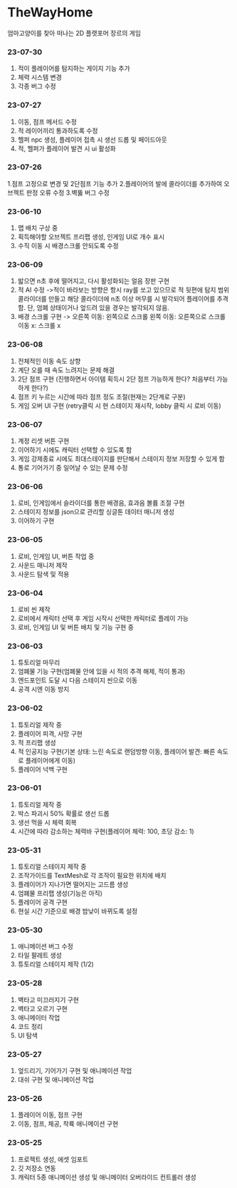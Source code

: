 # TheWayHome
엄마고양이를 찾아 떠나는 2D 플랫포머 장르의 게임

### 23-07-30
1. 적이 플레이어를 탐지하는 게이지 기능 추가
2. 체력 시스템 변경
3. 각종 버그 수정

### 23-07-27
1. 이동, 점프 메서드 수정
2. 적 레이어끼리 통과하도록 수정
3. 헬퍼 npc 생성, 플레이어 접촉 시 생선 드롭 및 페이드아웃
4. 적, 헬퍼가 플레이어 발견 시 ui 활성화

### 23-07-26
1.점프 고정으로 변경 및 2단점프 기능 추가 
2.플레이어의 발에 콜라이더를 추가하여 오브젝트 판정 오류 수정
3.벽뚫 버그 수정

### 23-06-10
1. 맵 배치 구상 중
2. 획득해야할 오브젝트 프리팹 생성, 인게임 UI로 개수 표시
3. 수직 이동 시 배경스크롤 안되도록 수정

### 23-06-09
1. 밟으면 n초 후에 떨어지고, 다시 활성화되는 얼음 장판 구현
2. 적 AI 수정
->적이 바라보는 방향은 항시 ray를 쏘고 있으므로 적 뒷편에 탐지 범위 콜라이더를 만들고 해당 콜라이더에 n초 이상 머무를 시 발각되어 플레이어를 추격함. 단, 엄폐 상태이거나 엎드려 있을 경우는 발각되지 않음.
3. 배경 스크롤 구현
-> 오른쪽 이동: 왼쪽으로 스크롤
    왼쪽 이동: 오른쪽으로 스크롤
    이동 x: 스크롤 x

### 23-06-08
1. 전체적인 이동 속도 상향
2. 계단 오를 때 속도 느려지는 문제 해결
3. 2단 점프 구현 (진행하면서 아이템 획득시 2단 점프 가능하게 한다? 처음부터 가능하게 한다?)
4. 점프 키 누르는 시간에 따라 점프 정도 조절(현재는 2단계로 구분)
5. 게임 오버 UI 구현 (retry클릭 시 현 스테이지 재시작, lobby 클릭 시 로비 이동)

### 23-06-07
1. 계정 리셋 버튼 구현
2. 이어하기 시에도 캐릭터 선택할 수 있도록 함
3. 게임 강제종료 시에도 최대스테이지를 판단해서 스테이지 정보 저장할 수 있게 함
4. 통로 기어가기 중 일어날 수 있는 문제 수정

### 23-06-06
1. 로비, 인게임에서 슬라이더를 통한 배경음, 효과음 볼륨 조절 구현
2. 스테이지 정보를 json으로 관리할 싱글톤 데이터 매니저 생성
3. 이어하기 구현

### 23-06-05
1. 로비, 인게임 UI, 버튼 작업 중
2. 사운드 매니저 제작
3. 사운드 탐색 및 적용

### 23-06-04
1. 로비 씬 제작
2. 로비에서 캐릭터 선택 후 게임 시작시 선택한 캐릭터로 플레이 가능
3. 로비, 인게임 UI 및 버튼 배치 및 기능 구현 중

### 23-06-03
1. 튜토리얼 마무리
2. 엄폐물 기능 구현(엄폐물 안에 있을 시 적의 추격 해제, 적이 통과)
3. 엔드포인트 도달 시 다음 스테이지 씬으로 이동
4. 공격 시엔 이동 방지

### 23-06-02
1. 튜토리얼 제작 중
2. 플레이어 피격, 사망 구현
3. 적 프리팹 생성
4. 적 인공지능 구현(기본 상태: 느린 속도로 랜덤방향 이동, 플레이어 발견: 빠른 속도로 플레이어에게 이동)
5. 플레이어 넉백 구현

### 23-06-01
1. 튜토리얼 제작 중
2. 박스 파괴시 50% 확률로 생선 드롭
3. 생선 먹을 시 체력 회복
4. 시간에 따라 감소하는 체력바 구현(플레이어 체력: 100, 초당 감소: 1)

### 23-05-31
1. 튜토리얼 스테이지 제작 중
2. 조작가이드를 TextMesh로 각 조작이 필요한 위치에 배치
3. 플레이어가 지나가면 떨어지는 고드름 생성
4. 엄폐물 프리팹 생성(기능은 아직)
5. 플레이어 공격 구현
6. 현실 시간 기준으로 배경 밤낮이 바뀌도록 설정

### 23-05-30
1. 애니메이션 버그 수정
2. 타일 팔레트 생성
3. 튜토리얼 스테이지 제작 (1/2)

### 23-05-28
1. 벽타고 미끄러지기 구현
2. 벽타고 오르기 구현
3. 애니메이터 작업
4. 코드 정리
5. UI 탐색

### 23-05-27
1. 엎드리기, 기어가기 구현 및 애니메이션 작업
2. 대쉬 구현 및 애니메이션 작업

### 23-05-26
1. 플레이어 이동, 점프 구현
2. 이동, 점프, 체공, 착륙 애니메이션 구현

### 23-05-25
1. 프로젝트 생성, 에셋 임포트
2. 깃 저장소 연동
3. 캐릭터 5종 애니메이션 생성 및 애니메이터 오버라이드 컨트롤러 생성